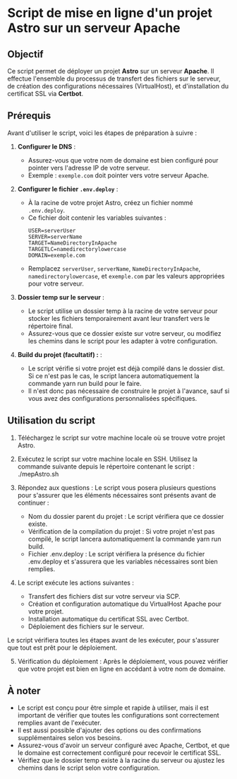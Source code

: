 # Script de mise en ligne d'un projet Astro sur un serveur Apache
## Objectif
Ce script permet de déployer un projet **Astro** sur un serveur **Apache**. Il effectue l'ensemble du processus de transfert des fichiers sur le serveur, de création des configurations nécessaires (VirtualHost), et d'installation du certificat SSL via **Certbot**.

## Prérequis
Avant d'utiliser le script, voici les étapes de préparation à suivre :

1. **Configurer le DNS** :
   - Assurez-vous que votre nom de domaine est bien configuré pour pointer vers l'adresse IP de votre serveur.
   - Exemple : `exemple.com` doit pointer vers votre serveur Apache.

2. **Configurer le fichier `.env.deploy`** :
   - À la racine de votre projet Astro, créez un fichier nommé `.env.deploy`.
   - Ce fichier doit contenir les variables suivantes :
     ```env
     USER=serverUser
     SERVER=serverName
     TARGET=NameDirectoryInApache
     TARGETLC=namedirectorylowercase
     DOMAIN=exemple.com
     ```
   - Remplacez `serverUser`, `serverName`, `NameDirectoryInApache`, `namedirectorylowercase`, et `exemple.com` par les valeurs appropriées pour votre serveur.

3. **Dossier temp sur le serveur** :
    - Le script utilise un dossier temp à la racine de votre serveur pour stocker les fichiers temporairement avant leur transfert vers le répertoire final.
    - Assurez-vous que ce dossier existe sur votre serveur, ou modifiez les chemins dans le script pour les adapter à votre configuration.

4. **Build du projet (facultatif) :** :
    - Le script vérifie si votre projet est déjà compilé dans le dossier dist. Si ce n'est pas le cas, le script lancera automatiquement la commande yarn run build pour le faire.
    - Il n'est donc pas nécessaire de construire le projet à l'avance, sauf si vous avez des configurations personnalisées spécifiques.

## Utilisation du script

1. Téléchargez le script sur votre machine locale où se trouve votre projet Astro.
2. Exécutez le script sur votre machine locale en SSH. Utilisez la commande suivante depuis le répertoire contenant le script : ./mepAstro.sh
3. Répondez aux questions : Le script vous posera plusieurs questions pour s'assurer que les éléments nécessaires sont présents avant de continuer :

    - Nom du dossier parent du projet : Le script vérifiera que ce dossier existe.
    - Vérification de la compilation du projet : Si votre projet n'est pas compilé, le script lancera automatiquement la commande yarn run build.
    - Fichier .env.deploy : Le script vérifiera la présence du fichier .env.deploy et s'assurera que les variables nécessaires sont bien remplies.
4. Le script exécute les actions suivantes :

    - Transfert des fichiers dist sur votre serveur via SCP.
    - Création et configuration automatique du VirtualHost Apache pour votre projet.
    - Installation automatique du certificat SSL avec Certbot.
    - Déploiement des fichiers sur le serveur.

Le script vérifiera toutes les étapes avant de les exécuter, pour s'assurer que tout est prêt pour le déploiement.

5. Vérification du déploiement : Après le déploiement, vous pouvez vérifier que votre projet est bien en ligne en accédant à votre nom de domaine.


## À noter

- Le script est conçu pour être simple et rapide à utiliser, mais il est important de vérifier que toutes les configurations sont correctement remplies avant de l'exécuter.
- Il est aussi possible d'ajouter des options ou des confirmations supplémentaires selon vos besoins.
- Assurez-vous d'avoir un serveur configuré avec Apache, Certbot, et que le domaine est correctement configuré pour recevoir le certificat SSL.
- Vérifiez que le dossier temp existe à la racine du serveur ou ajustez les chemins dans le script selon votre configuration.